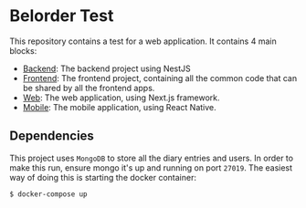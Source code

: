 # Belorder Test

This repository contains a test for a web application.
It contains 4 main blocks:

* [Backend](./backend): The backend project using NestJS
* [Frontend](./frontend): The frontend project, containing all the common code that can be shared by all the frontend apps.
* [Web](./web): The web application, using Next.js framework.
* [Mobile](./mobile): The mobile application, using React Native.

## Dependencies

This project uses `MongoDB` to store all the diary entries and users. In order to make this run, ensure mongo it's up and running on port `27019`. The easiest way of doing this is starting the docker container:

```bash
$ docker-compose up
```
